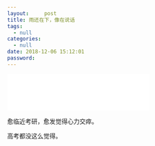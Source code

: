 ```yaml
---
layout:     post
title: 雨还在下，像在说话
tags:
  - null
categories:
  - null
date: 2018-12-06 15:12:01
password:
---
```


<iframe frameborder="no" border="0" marginwidth="0" marginheight="0" width=330 height=86 src="//music.163.com/outchain/player?type=2&id=32507039&auto=0&height=66"></iframe>

愈临近考研，愈发觉得心力交瘁。

高考都没这么觉得。